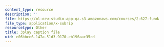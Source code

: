 ```yaml
---
content_type: resource
description: ''
file: https://ol-ocw-studio-app-qa.s3.amazonaws.com/courses/2-627-fundamentals-of-photovoltaics-fall-2013/e06bbce6147a51d39170eb196aac35cd_LOVZE9WalRE.vtt
file_type: application/x-subrip
resourcetype: Other
title: 3play caption file
uid: e06bbce6-147a-51d3-9170-eb196aac35cd
---
```


